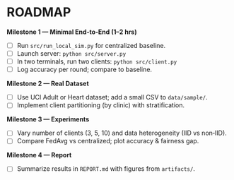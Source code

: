 # ROADMAP

**Milestone 1 — Minimal End‑to‑End (1–2 hrs)**
- [ ] Run `src/run_local_sim.py` for centralized baseline.
- [ ] Launch server: `python src/server.py`
- [ ] In two terminals, run two clients: `python src/client.py`
- [ ] Log accuracy per round; compare to baseline.

**Milestone 2 — Real Dataset**
- [ ] Use UCI Adult or Heart dataset; add a small CSV to `data/sample/`.
- [ ] Implement client partitioning (by clinic) with stratification.

**Milestone 3 — Experiments**
- [ ] Vary number of clients (3, 5, 10) and data heterogeneity (IID vs non‑IID).
- [ ] Compare FedAvg vs centralized; plot accuracy & fairness gap.

**Milestone 4 — Report**
- [ ] Summarize results in `REPORT.md` with figures from `artifacts/`.

